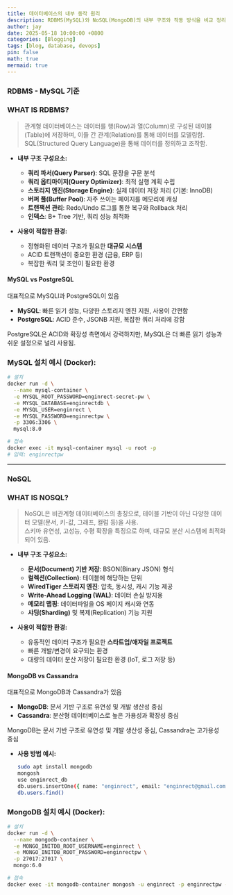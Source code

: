 ```yaml
---
title: 데이터베이스의 내부 동작 원리
description: RDBMS(MySQL)와 NoSQL(MongoDB)의 내부 구조와 작동 방식을 비교 정리
author: jay
date: 2025-05-18 10:00:00 +0800
categories: [Blogging]
tags: [blog, database, devops]
pin: false
math: true
mermaid: true
---
```



### RDBMS - MySQL 기준

### WHAT IS RDBMS?
> 관계형 데이터베이스는 데이터를 행(Row)과 열(Column)로 구성된 테이블(Table)에 저장하며, 이들 간 관계(Relation)를 통해 데이터를 모델링함. \
> SQL(Structured Query Language)을 통해 데이터를 정의하고 조작함.


- **내부 구조 구성요소:**
    - **쿼리 파서(Query Parser)**: SQL 문장을 구문 분석
    - **쿼리 옵티마이저(Query Optimizer)**: 최적 실행 계획 수립
    - **스토리지 엔진(Storage Engine)**: 실제 데이터 저장 처리 (기본: InnoDB)
    - **버퍼 풀(Buffer Pool)**: 자주 쓰이는 페이지를 메모리에 캐싱
    - **트랜잭션 관리**: Redo/Undo 로그를 통한 복구와 Rollback 처리
    - **인덱스**: B+ Tree 기반, 쿼리 성능 최적화

- **사용이 적합한 환경:**
    - 정형화된 데이터 구조가 필요한 **대규모 시스템**
    - ACID 트랜잭션이 중요한 환경 (금융, ERP 등)
    - 복잡한 쿼리 및 조인이 필요한 환경 

#### MySQL vs PostgreSQL
대표적으로 MySQLl과 PostgreSQL이 있음
- **MySQL**: 빠른 읽기 성능, 다양한 스토리지 엔진 지원, 사용이 간편함
- **PostgreSQL**: ACID 준수, JSONB 지원, 복잡한 쿼리 처리에 강함

PostgreSQL은 ACID와 확장성 측면에서 강력하지만, MySQL은 더 빠른 읽기 성능과 쉬운 설정으로 널리 사용됨.

### MySQL 설치 예시 (Docker):
```bash
# 설치
docker run -d \
  --name mysql-container \
  -e MYSQL_ROOT_PASSWORD=enginrect-secret-pw \
  -e MYSQL_DATABASE=enginrectdb \
  -e MYSQL_USER=enginrect \
  -e MYSQL_PASSWORD=enginrectpw \
  -p 3306:3306 \
  mysql:8.0

# 접속
docker exec -it mysql-container mysql -u root -p
# 입력: enginrectpw
```
---

### NoSQL

### WHAT IS NOSQL?
> NoSQL은 비관계형 데이터베이스의 총칭으로, 테이블 기반이 아닌 다양한 데이터 모델(문서, 키-값, 그래프, 컬럼 등)을 사용. \
> 스키마 유연성, 고성능, 수평 확장을 특징으로 하며, 대규모 분산 시스템에 최적화되어 있음.

- **내부 구조 구성요소:**
    - **문서(Document) 기반 저장**: BSON(Binary JSON) 형식
    - **컬렉션(Collection)**: 테이블에 해당하는 단위
    - **WiredTiger 스토리지 엔진**: 압축, 동시성, 캐시 기능 제공
    - **Write-Ahead Logging (WAL)**: 데이터 손실 방지용
    - **메모리 맵핑**: 데이터파일을 OS 페이지 캐시와 연동
    - **샤딩(Sharding)** 및 복제(Replication) 기능 지원

- **사용이 적합한 환경:**
    - 유동적인 데이터 구조가 필요한 **스타트업/애자일 프로젝트**
    - 빠른 개발/변경이 요구되는 환경
    - 대량의 데이터 분산 저장이 필요한 환경 (IoT, 로그 저장 등)

####  MongoDB vs Cassandra
대표적으로 MongoDB과 Cassandra가 있음
- **MongoDB**: 문서 기반 구조로 유연성 및 개발 생산성 중심
- **Cassandra**: 분산형 데이터베이스로 높은 가용성과 확장성 중심

MongoDB는 문서 기반 구조로 유연성 및 개발 생산성 중심, Cassandra는 고가용성 중심

- **사용 방법 예시:**
  ```bash
  sudo apt install mongodb
  mongosh
  use enginrect_db
  db.users.insertOne({ name: "enginrect", email: "enginrect@gmail.com" })
  db.users.find()
  ```

### MongoDB 설치 예시 (Docker):
```bash
# 설치
docker run -d \
  --name mongodb-container \
  -e MONGO_INITDB_ROOT_USERNAME=enginrect \
  -e MONGO_INITDB_ROOT_PASSWORD=enginrectpw \
  -p 27017:27017 \
  mongo:6.0

# 접속
docker exec -it mongodb-container mongosh -u enginrect -p enginrectpw --authenticationDatabase admin
```

